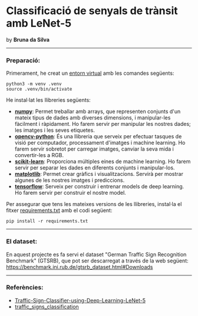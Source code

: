 # Classificació de senyals de trànsit amb LeNet-5 
 by **Bruna da Silva**

---
### Preparació:

Primerament, he creat un [entorn virtual](https://docs.python.org/es/3.8/library/venv.html) amb les comandes següents:

    python3 -m venv .venv
    source .venv/bin/activate

He instal·lat les llibreries següents:

- [**numpy**](https://numpy.org/): Permet treballar amb arrays, que representen conjunts d'un mateix tipus de dades amb diverses dimensions, i manipular-les fàcilment i ràpidament. Ho farem servir per manipular les nostres dades; les imatges i les seves etiquetes.
- [**opencv-python**](https://opencv.org/): És una llibreria que serveix per efectuar tasques de visió per computador, processament d'imatges i machine learning. Ho farem servir sobretot per carregar imatges, canviar la seva mida i convertir-les a RGB.
- [**scikit-learn**](https://scikit-learn.org/stable/): Proporciona múltiples eines de machine learning. Ho farem servir per separar les dades en diferents conjunts i manipular-los.
- [**matplotlib**](https://matplotlib.org/): Permet crear gràfics i visualitzacions. Servirà per mostrar algunes de les nostres imatges i prediccions.
- [**tensorflow**](https://www.tensorflow.org/): Serveix per construir i entrenar models de deep learning. Ho farem servir per construir el nostre model.

Per assegurar que tens les mateixes versions de les llibreries, instal·la el fitxer [requirements.txt](requirements.txt) amb el codi següent:

    pip install -r requirements.txt

---
### El dataset:

En aquest projecte es fa servi el dataset "German Traffic Sign Recognition Benchmark" (GTSRB), que pot ser descarregat a través de la web següent: 
https://benchmark.ini.rub.de/gtsrb_dataset.html#Downloads

---
### Referències:

- [Traffic-Sign-Classifier-using-Deep-Learning-LeNet-5](https://github.com/vikasnataraja/Traffic-Sign-Classifier-using-Deep-Learning-LeNet-5)
- [traffic_signs_classification](https://github.com/AndriiGoz/traffic_signs_classification/blob/master/traffic_signs_classification_lenet5.ipynb)

